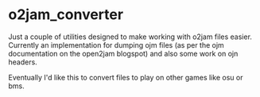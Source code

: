# o2jam_converter

Just a couple of utilities designed to make working with o2jam files easier. Currently an implementation for dumping ojm files (as per the ojm documentation on the open2jam blogspot) and also some work on ojn headers. 

Eventually I'd like this to convert files to play on other games like osu or bms. 
